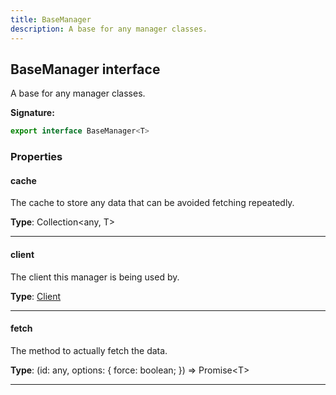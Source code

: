 ```yaml
---
title: BaseManager
description: A base for any manager classes.
---
```


## BaseManager interface

A base for any manager classes.

**Signature:**

```ts
export interface BaseManager<T> 
```

### Properties

#### cache

The cache to store any data that can be avoided fetching repeatedly.



**Type**: Collection\<any, T\>

---

#### client

The client this manager is being used by.



**Type**: [Client](/shieldbow/api/Client.html)

---

#### fetch

The method to actually fetch the data.




**Type**: (id: any, options: {         force: boolean;     }) =\> Promise\<T\>

---

